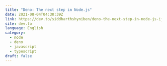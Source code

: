 ```yaml
---
title: "Deno: The next step in Node.js"
date: 2021-08-04T04:30:39Z
link: https://dev.to/siddharthshyniben/deno-the-next-step-in-node-js-ij1?utm_medium=RSS&utm_source=news.12bit.vn
site: dev.to
language: English
category:
  - node
  - deno
  - javascript
  - typescript
draft: false
---
```

